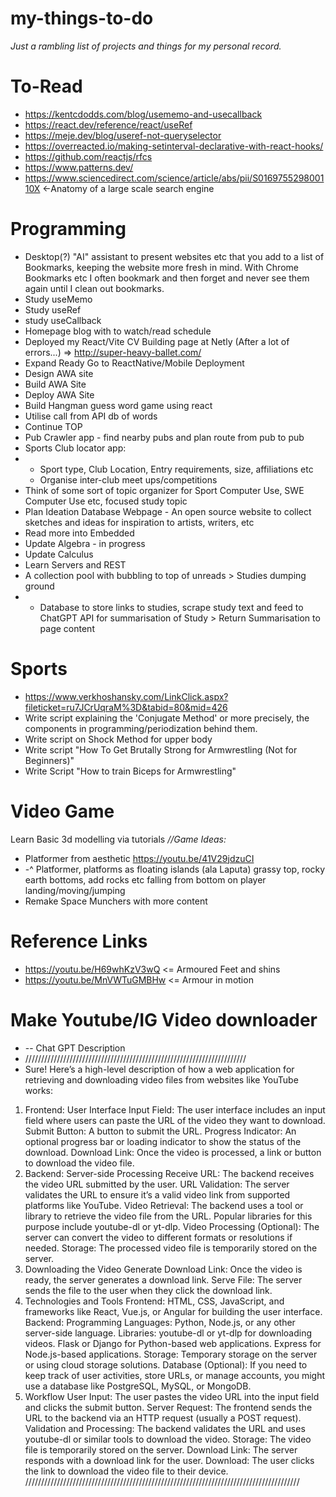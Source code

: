 # my-things-to-do
*Just a rambling list of projects and things for my personal record.*

# To-Read
- https://kentcdodds.com/blog/usememo-and-usecallback
- https://react.dev/reference/react/useRef
- https://meje.dev/blog/useref-not-queryselector
- https://overreacted.io/making-setinterval-declarative-with-react-hooks/
- https://github.com/reactjs/rfcs
- https://www.patterns.dev/
- https://www.sciencedirect.com/science/article/abs/pii/S016975529800110X <-Anatomy of a large scale search engine

# Programming
- Desktop(?) "AI" assistant to present websites etc that you add to a list of Bookmarks, keeping the website more fresh in mind. With Chrome Bookmarks etc I often bookmark and then forget and never see them again until I clean out bookmarks.
- Study useMemo
- Study useRef
- study useCallback
- Homepage blog with to watch/read schedule
- Deployed my React/Vite CV Building page at Netly (After a lot of errors...) => http://super-heavy-ballet.com/
- Expand Ready Go to ReactNative/Mobile Deployment
- Design AWA site
- Build AWA Site
- Deploy AWA Site
- Build Hangman guess word game using react
- Utilise call from API db of words
- Continue TOP
- Pub Crawler app - find nearby pubs and plan route from pub to pub
- Sports Club locator app:
- - Sport type, Club Location, Entry requirements, size, affiliations etc
  - Organise inter-club meet ups/competitions
- Think of some sort of topic organizer for Sport Computer Use, SWE Computer Use etc, focused study topic
- Plan Ideation Database Webpage - An open source website to collect sketches and ideas for inspiration to artists, writers, etc
- Read more into Embedded
- Update Algebra - in progress
- Update Calculus
- Learn Servers and REST
- A collection pool with bubbling to top of unreads > Studies dumping ground
- - Database to store links to studies, scrape study text and feed to ChatGPT API for summarisation of Study > Return Summarisation to page content

# Sports
- https://www.verkhoshansky.com/LinkClick.aspx?fileticket=ru7JCrUqraM%3D&tabid=80&mid=426
- Write script explaining the 'Conjugate Method' or more precisely, the components in programming/periodization behind them.
- Write script on Shock Method for upper body
- Write script "How To Get Brutally Strong for Armwrestling (Not for Beginners)"
- Write Script "How to train Biceps for Armwrestling"

# Video Game
Learn Basic 3d modelling via tutorials
*//Game Ideas:*
- Platformer from aesthetic https://youtu.be/41V29jdzuCI
- -^ Platformer, platforms as floating islands (ala Laputa) grassy top, rocky earth bottoms, add rocks etc falling from bottom on player landing/moving/jumping
- Remake Space Munchers with more content

# Reference Links
- https://youtu.be/H69whKzV3wQ <= Armoured Feet and shins
- https://youtu.be/MnVWTuGMBHw <= Armour in motion

# Make Youtube/IG Video downloader
- -- Chat GPT Description
- //////////////////////////////////////////////////////////////////////
- Sure! Here’s a high-level description of how a web application for retrieving and downloading video files from websites like YouTube works:

1. Frontend: User Interface
Input Field: The user interface includes an input field where users can paste the URL of the video they want to download.
Submit Button: A button to submit the URL.
Progress Indicator: An optional progress bar or loading indicator to show the status of the download.
Download Link: Once the video is processed, a link or button to download the video file.
2. Backend: Server-side Processing
Receive URL: The backend receives the video URL submitted by the user.
URL Validation: The server validates the URL to ensure it’s a valid video link from supported platforms like YouTube.
Video Retrieval: The backend uses a tool or library to retrieve the video file from the URL. Popular libraries for this purpose include youtube-dl or yt-dlp.
Video Processing (Optional): The server can convert the video to different formats or resolutions if needed.
Storage: The processed video file is temporarily stored on the server.
3. Downloading the Video
Generate Download Link: Once the video is ready, the server generates a download link.
Serve File: The server sends the file to the user when they click the download link.
4. Technologies and Tools
Frontend: HTML, CSS, JavaScript, and frameworks like React, Vue.js, or Angular for building the user interface.
Backend:
Programming Languages: Python, Node.js, or any other server-side language.
Libraries:
youtube-dl or yt-dlp for downloading videos.
Flask or Django for Python-based web applications.
Express for Node.js-based applications.
Storage: Temporary storage on the server or using cloud storage solutions.
Database (Optional): If you need to keep track of user activities, store URLs, or manage accounts, you might use a database like PostgreSQL, MySQL, or MongoDB.
5. Workflow
User Input: The user pastes the video URL into the input field and clicks the submit button.
Server Request: The frontend sends the URL to the backend via an HTTP request (usually a POST request).
Validation and Processing: The backend validates the URL and uses youtube-dl or similar tools to download the video.
Storage: The video file is temporarily stored on the server.
Download Link: The server responds with a download link for the user.
Download: The user clicks the link to download the video file to their device.
///////////////////////////////////////////////////////////////////////////////////////

